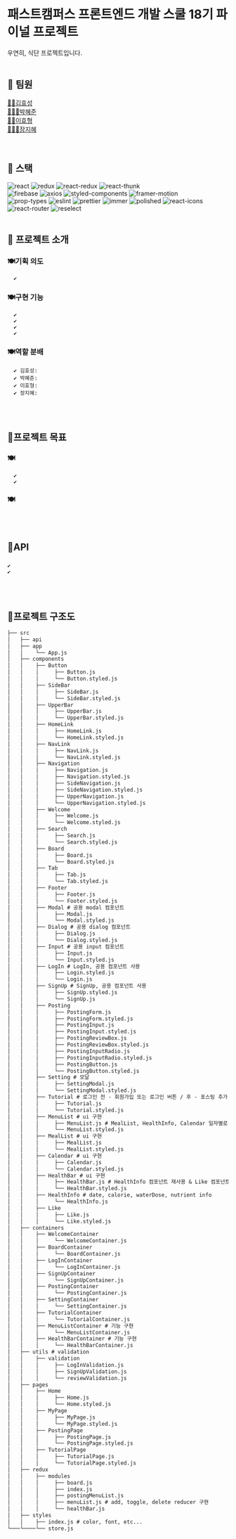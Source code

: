 # 패스트캠퍼스 프론트엔드 개발 스쿨 18기 파이널 프로젝트
우연히, 식단 프로젝트입니다.
<br>
<br>

<!-- ## 🦊 데모
[👉데모페이지 이동]TBU
<br>
<br> -->

## 🦊 팀원
[🙋🏻김효성](https://github.com/hyorard-b)<br>
[🙋🏻‍♀️박혜준](https://github.com/margu31)<br>
[🙋🏻이효형](https://github.com/lhhyung91)<br>
[🙋🏻‍♀️장지혜](https://github.com/jjhstoday)<br>
<br>
<br>

## 🦊 스택

![react](https://img.shields.io/badge/react-17.0.2-brightgreen) ![redux](https://img.shields.io/badge/redux-4.0.5-yellowgreen) ![react-redux](https://img.shields.io/badge/react--redux-7.2.3-yellow) ![react-thunk](https://img.shields.io/badge/react--thunk-2.3.0-red)<br>![firebase](https://img.shields.io/badge/firebase-8.3.3-blue) ![axios](https://img.shields.io/badge/axios-0.21.1-important) ![styled-components](https://img.shields.io/badge/styled--components-5.2.3-blueviolet) ![framer-motion](https://img.shields.io/badge/framer--motion-4.1.3-orange)<br>![prop-types](https://img.shields.io/badge/prop--types-15.7.2-success) ![eslint](https://img.shields.io/badge/eslint-7.23.0-9cf) ![prettier](https://img.shields.io/badge/prettier-2.2.1-critical) ![immer](https://img.shields.io/badge/immer-9.0.1-blueviolet) ![polished](https://img.shields.io/badge/polished-4.1.1-%23f9c2fc) ![react-icons](https://img.shields.io/badge/react--icons-4.2.0-%2392fcfc) ![react-router](https://img.shields.io/badge/react--router-5.2.0-%23f6f990) ![reselect](https://img.shields.io/badge/reselect-4.0.0-%23f7b08f)
<br>
<br>

## 🦊 프로젝트 소개
  ### 🍽기획 의도  
      ✔️ 
  ### 🍽구현 기능  
      ✔️  
      ✔️ 
      ✔️  
      ✔️ 
  ### 🍽역할 분배  
      ✔️ 김효성:  
      ✔️ 박혜준: 
      ✔️ 이효형: 
      ✔️ 장지혜:  
<br>
<br>

## 🦊프로젝트 목표
  ### 🍽
      ✔️  
      ✔️ 
  ### 🍽
<br>
<br>

## 🦊API
###   
    ✔️ 
    ✔️ 
<br>
<br>

## 🦊프로젝트 구조도
```md
├── src
│   ├── api
│   ├── app
│   │    └── App.js
│   ├── components
│   │    ├── Button
│   │    │     ├── Button.js
│   │    │     └── Button.styled.js
│   │    ├── SideBar
│   │    │     ├── SideBar.js
│   │    │     └── SideBar.styled.js
│   │    ├── UpperBar
│   │    │     ├── UpperBar.js
│   │    │     └── UpperBar.styled.js
│   │    ├── HomeLink
│   │    │     ├── HomeLink.js
│   │    │     └── HomeLink.styled.js
│   │    ├── NavLink
│   │    │     ├── NavLink.js
│   │    │     └── NavLink.styled.js
│   │    ├── Navigation
│   │    │     ├── Navigation.js
│   │    │     ├── Navigation.styled.js
│   │    │     ├── SideNavigation.js
│   │    │     ├── SideNavigation.styled.js
│   │    │     ├── UpperNavigation.js
│   │    │     └── UpperNavigation.styled.js
│   │    ├── Welcome
│   │    │     ├── Welcome.js
│   │    │     └── Welcome.styled.js
│   │    ├── Search
│   │    │     ├── Search.js
│   │    │     └── Search.styled.js
│   │    ├── Board
│   │    │     ├── Board.js
│   │    │     └── Board.styled.js
│   │    ├── Tab
│   │    │     ├── Tab.js
│   │    │     └── Tab.styled.js
│   │    ├── Footer
│   │    │     ├── Footer.js
│   │    │     └── Footer.styled.js
│   │    ├── Modal # 공용 modal 컴포넌트
│   │    │     ├── Modal.js
│   │    │     └── Modal.styled.js
│   │    ├── Dialog # 공용 dialog 컴포넌트
│   │    │     ├── Dialog.js
│   │    │     └── Dialog.styled.js
│   │    ├── Input # 공용 input 컴포넌트
│   │    │     ├── Input.js
│   │    │     └── Input.styled.js        
│   │    ├── LogIn # LogIn, 공용 컴포넌트 사용 
│   │    │     ├── Login.styled.js
│   │    │     └── Login.js
│   │    ├── SignUp # SignUp, 공용 컴포넌트 사용 
│   │    │     ├── SignUp.styled.js
│   │    │     └── SignUp.js  
│   │    ├── Posting
│   │    │     ├── PostingForm.js
│   │    │     ├── PostingForm.styled.js
│   │    │     ├── PostingInput.js
│   │    │     ├── PostingInput.styled.js
│   │    │     ├── PostingReviewBox.js
│   │    │     ├── PostingReviewBox.styled.js
│   │    │     ├── PostingInputRadio.js
│   │    │     ├── PostingInputRadio.styled.js
│   │    │     ├── PostingButton.js
│   │    │     └── PostingButton.styled.js
│   │    ├── Setting # 모달
│   │    │     ├── SettingModal.js
│   │    │     └── SettingModal.styled.js
│   │    ├── Tutorial # 로그인 전 - 회원가입 또는 로그인 버튼 / 후 - 포스팅 추가 버튼
│   │    │     ├── Tutorial.js
│   │    │     └── Tutorial.styled.js
│   │    ├── MenuList # ui 구현 
│   │    │     ├── MenuList.js # MealList, HealthInfo, Calendar 일자별로 묶는 파일
│   │    │     └── MenuList.styled.js
│   │    ├── MealList # ui 구현 
│   │    │     ├── MealList.js
│   │    │     └── MealList.styled.js
│   │    ├── Calendar # ui 구현 
│   │    │     ├── Calendar.js
│   │    │     └── Calendar.styled.js
│   │    ├── HealthBar # ui 구현 
│   │    │     ├── HealthBar.js # HealthInfo 컴포넌트 재사용 & Like 컴포넌트 재사용
│   │    │     └── HealthBar.styled.js
│   │    ├── HealthInfo # date, calorie, waterDose, nutrient info
│   │    │     └── HealthInfo.js 
│   │    ├── Like 
│   │    │     ├── Like.js
│   │    │     └── Like.styled.js
│   ├── containers
│   │    ├── WelcomeContainer
│   │    │     └── WelcomeContainer.js
│   │    ├── BoardContainer
│   │    │     └── BoardContainer.js
│   │    ├── LogInContainer
│   │    │     └── LogInContainer.js 
│   │    ├── SignUpContainer
│   │    │     └── SignUpContainer.js 
│   │    ├── PostingContainer
│   │    │     └── PostingContainer.js
│   │    ├── SettingContainer
│   │    │     └── SettingContainer.js
│   │    ├── TutorialContainer
│   │    │     └── TutorialContainer.js
│   │    ├── MenuListContainer # 기능 구현
│   │    │     └── MenuListContainer.js
│   │    ├── HealthBarContainer # 기능 구현
│   │    │     └── HealthBarContainer.js
│   ├── utils # validation
│   │    ├── validation
│   │    │     ├── LogInValidation.js
│   │    │     ├── SignUpValidation.js
│   │    │     └── reviewValidation.js
│   ├── pages
│   │    ├── Home
│   │    │     ├── Home.js
│   │    │     └── Home.styled.js
│   │    ├── MyPage
│   │    │     ├── MyPage.js
│   │    │     └── MyPage.styled.js
│   │    ├── PostingPage
│   │    │     ├── PostingPage.js
│   │    │     └── PostingPage.styled.js
│   │    ├── TutorialPage
│   │    │     ├── TutorialPage.js
│   │    │     └── TutorialPage.styled.js
│   ├── redux
│   │    ├── modules
│   │    │     ├── board.js
│   │    │     ├── index.js
│   │    │     ├── postingMenuList.js
│   │    │     ├── menuList.js # add, toggle, delete reducer 구현
│   │    │     └── healthBar.js
│   ├── styles
│   │    ├── index.js # color, font, etc...
└───└────└── store.js
```
